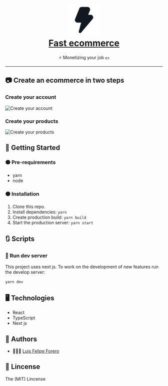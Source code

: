 <h1 align="center"> 
    <img alt="Fast ecommerce" src="./public/fast-ecommerce.svg" width="100">
  <br>
    <a href="fast-ecommerce.vercel.app" >Fast ecommerce</a>
  <br>
</h1>
<p align="center"> ⚡ Monetizing your job 💵 <p>

---

## 📷 Create an ecommerce in two steps

### Create your account

![Create your account](https://res.cloudinary.com/dy7myxpvn/image/upload/v1678162365/elizohkogh2ancnodf6c.gif)

### Create your products

![Create your products](https://res.cloudinary.com/dy7myxpvn/image/upload/v1678162366/acm5okunl2fg3biphewd.gif)

## 🚀 Getting Started 
### 🟠 Pre-requirements
* yarn
* node

### 🟠 Installation
1. Clone this repo.
2. Install dependencies: `yarn`
3. Create production build: `yarn build`
4. Start the production server: `yarn start`

## 🔃 Scripts
### 🔦 Run dev server
This project uses next js. To work on the development of new features run the develop server:
```bash
yarn dev
```

## 🖥 Technologies
* React
* TypeScript
* Next js

## 👥 Authors
* 👩🏽‍💻  [Luis Felipe Forero](http://github.com/luisforerop)

## 📖 Lincense
The (MIT) Lincense

